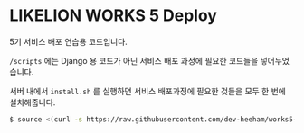# LIKELION WORKS 5 Deploy

5기 서비스 배포 연습용 코드입니다.

`/scripts` 에는 Django 용 코드가 아닌 서비스 배포 과정에 필요한 코드들을 넣어두었습니다.

서버 내에서 `install.sh` 를 실행하면 서비스 배포과정에 필요한 것들을 모두 한 번에 설치해줍니다.

```sh
$ source <(curl -s https://raw.githubusercontent.com/dev-heeham/works5-deploy/main/scripts/install.sh)
```
